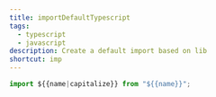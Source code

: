 ```yaml
---
title: importDefaultTypescript
tags:
  - typescript
  - javascript
description: Create a default import based on lib
shortcut: imp
---
```


```typescript
import ${{name|capitalize}} from "${{name}}";
```

